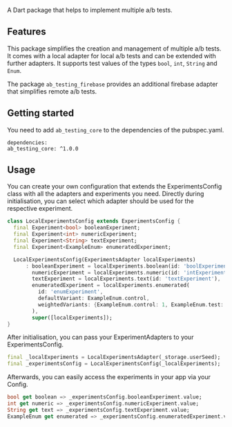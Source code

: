 A Dart package that helps to implement multiple a/b tests.

## Features

This package simplifies the creation and management of multiple a/b tests. It comes with a local adapter for local a/b tests and can be extended with further adapters. It supports test values of the types `bool`, `int`, `String` and `Enum`.

The package `ab_testing_firebase` provides an additional firebase adapter that simplifies remote a/b tests.


## Getting started

You need to add `ab_testing_core` to the dependencies of the pubspec.yaml.

```
dependencies:
ab_testing_core: ^1.0.0
```

## Usage

You can create your own configuration that extends the ExperimentsConfig class with all the adapters and experiments you need. Directly during initialisation, you can select which adapter should be used for the respective experiment.


```dart
class LocalExperimentsConfig extends ExperimentsConfig {
  final Experiment<bool> booleanExperiment;
  final Experiment<int> numericExperiment;
  final Experiment<String> textExperiment;
  final Experiment<ExampleEnum> enumeratedExperiment;

  LocalExperimentsConfig(ExperimentsAdapter localExperiments)
      : booleanExperiment = localExperiments.boolean(id: 'boolExperiment'),
        numericExperiment = localExperiments.numeric(id: 'intExperiment'),
        textExperiment = localExperiments.text(id: 'textExperiment'),
        enumeratedExperiment = localExperiments.enumerated(
          id: 'enumExperiment',
          defaultVariant: ExampleEnum.control,
          weightedVariants: {ExampleEnum.control: 1, ExampleEnum.test: 1},
        ),
        super([localExperiments]);
}
```

After initialisation, you can pass your ExperimentAdapters to your ExperimentsConfig.

```dart
final _localExperiments = LocalExperimentsAdapter(_storage.userSeed);
final _experimentsConfig = LocalExperimentsConfig(_localExperiments);
```

Afterwards, you can easily access the experiments in your app via your Config.

```dart
bool get boolean => _experimentsConfig.booleanExperiment.value;
int get numeric => _experimentsConfig.numericExperiment.value;
String get text => _experimentsConfig.textExperiment.value;
ExampleEnum get enumerated => _experimentsConfig.enumeratedExperiment.value;
```
